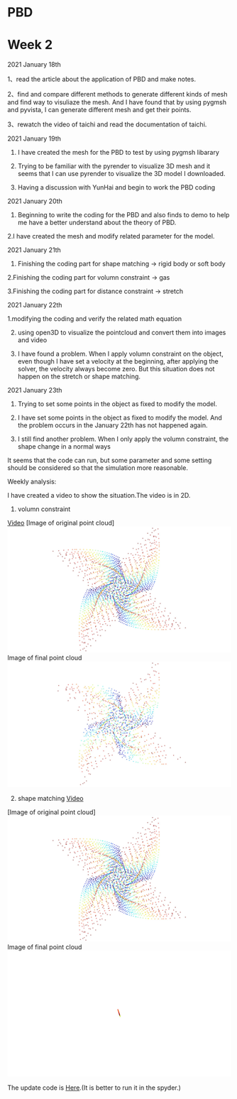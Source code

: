 # PBD

# Week 2
2021  January 18th

1、read the article about the application of PBD and make notes.

2、find and compare different methods to generate different kinds of mesh and find way to visuliaze the mesh. And I have found that by using pygmsh and pyvista, I can generate different mesh and get their points.
 
3、rewatch the video of taichi and read the documentation of taichi.




2021 January 19th

1. I have created the mesh for the PBD to test by using pygmsh libarary

2. Trying to be familiar with the pyrender to visualize 3D mesh and it seems that I can use pyrender to visualize the 3D model I downloaded.

3. Having a discussion with YunHai and begin to work the PBD coding 



2021 January 20th

1. Beginning to write the coding for the PBD and also finds to demo to help me have a better understand about the theory of PBD.

2.I have created the mesh and modify related parameter for the model.





2021 January 21th

1. Finishing the coding part for shape matching -> rigid body or soft body

2.Finishing the coding part for volumn constraint -> gas

3.Finishing the coding part for distance constraint ->  stretch


2021 January 22th

1.modifying the coding and verify the related math equation

2. using open3D to visualize the pointcloud and convert them into images and video

3. I have found a problem. When I apply volumn constraint on the object, even though I have set a velocity at the beginning, after applying the solver, the velocity always become zero. But this situation does not happen on the stretch or shape matching.


2021 January 23th

1. Trying to set some points in the object as fixed to modify the model. 

2. I have set some points in the object as fixed to modify the model. And the problem occurs in the January 22th has not happened again. 

3. I still find another problem. When I only apply the volumn constraint, the shape change in a normal ways

It seems that the code can run, but some parameter and some setting should be considered so that the simulation more reasonable.

Weekly analysis:

I have created a video to show the situation.The video is in 2D.

1) volumn constraint

[Video](https://github.com/Entongsu/work/blob/master/data/volume/volumn_constraint.mp4 "here")
[Image of original point cloud]
![Image of original point cloud ](https://github.com/Entongsu/work/blob/master/data/volume/temp_0000.jpg)
Image of final point cloud
![Image of original point cloud ](https://github.com/Entongsu/work/blob/master/data/volume/temp_0009.jpg)

2) shape matching
 [Video](https://github.com/Entongsu/work/blob/master/data/shape%20matching/shape_matching.mp4 "here")

[Image of original point cloud]
![Image of original point cloud ](https://github.com/Entongsu/work/blob/master/data/shape%20matching/temp_0000.jpg)
Image of final point cloud
![Image of original point cloud ](https://github.com/Entongsu/work/blob/master/data/shape%20matching/temp_0009.jpg)


The update code is [Here](https://github.com/Entongsu/PBD/blob/main/postion.py "here").(It is better to run it in the spyder.)

